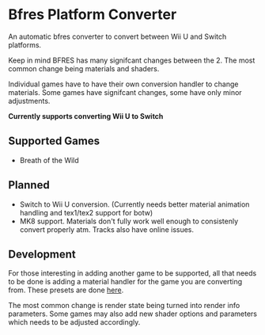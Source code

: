 # Bfres Platform Converter
An automatic bfres converter to convert between Wii U and Switch platforms.

Keep in mind BFRES has many signifcant changes between the 2. The most common change being materials and shaders.

Individual games have to have their own conversion handler to change materials. Some games have signifcant changes, some have only minor adjustments.

**Currently supports converting Wii U to Switch**

## Supported Games
- Breath of the Wild

## Planned
- Switch to Wii U conversion. (Currently needs better material animation handling and tex1/tex2 support for botw)
- MK8 support. Materials don't fully work well enough to consistenly convert properly atm. Tracks also have online issues.

## Development
For those interesting in adding another game to be supported, all that needs to be done is adding a material handler for the game you are converting from. These presets are done [here](https://github.com/KillzXGaming/BfresLibrary/tree/master/BfresLibrary/PlatformConverters/Presets).

The most common change is render state being turned into render info parameters. Some games may also add new shader options and parameters which needs to be adjusted accordingly.

